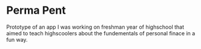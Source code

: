 <h1> Perma Pent </h1>
Prototype of an app I was working on freshman year of highschool that aimed to teach highscoolers about the fundementals of personal finace in a fun way.
